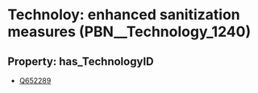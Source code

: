 # Technoloy: __enhanced sanitization measures__ (PBN__Technology_1240)

## Property: has_TechnologyID

* [Q652289](Q652289)

